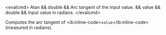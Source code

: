 \<evalcmd\> Atan && double && Arc tangent of the input value. && value && double && Input value in radians. \</evalcmd\>

Computes the arc tangent of \<ib:inline-code\>`value`\</ib:inline-code\> (measured in radians).
